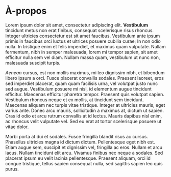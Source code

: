 # À-propos

Lorem ipsum dolor sit amet, consectetur adipiscing elit. **Vestibulum** tincidunt metus non erat finibus, consequat scelerisque risus rhoncus. Integer ultricies consectetur est sit amet faucibus. Vestibulum ante ipsum primis in faucibus orci luctus et ultrices posuere cubilia curae; In non odio nulla. In tristique enim et felis imperdiet, et maximus quam vulputate. Nullam fermentum, nibh in semper malesuada, lorem mi tempor sapien, sit amet efficitur nulla sem vel diam. Nullam massa quam, vestibulum ut nunc non, malesuada suscipit turpis.

*Aenean* cursus, est non mollis maximus, mi leo dignissim nibh, et bibendum libero ipsum a orci. Fusce placerat convallis sodales. Praesent laoreet, eros sed imperdiet placerat, quam quam facilisis urna, vel volutpat justo nunc sed augue. Vestibulum posuere mi nisl, id elementum augue tincidunt efficitur. Maecenas efficitur pharetra tempor. Praesent quis volutpat sapien. Vestibulum rhoncus neque et ex mollis, at tincidunt sem tincidunt. Maecenas aliquam nec turpis vitae tristique. Integer at ultricies mauris, eget varius ante. Donec arcu mauris, sollicitudin a maximus at, dictum ut sapien. Cras id odio et arcu rutrum convallis at id lectus. Mauris dapibus nisl enim, ac rhoncus velit vulputate vel. Sed eu erat at tortor scelerisque posuere ut vitae dolor.

Morbi porta at dui et sodales. Fusce fringilla blandit risus ac cursus. Phasellus ultricies magna id dictum dictum. Pellentesque eget nibh est. Etiam augue sem, suscipit et dignissim vel, fringilla ac eros. Nullam et arcu lacus. Nullam tincidunt elit arcu. Vivamus finibus nec neque a sodales. Sed placerat ipsum eu velit lacinia pellentesque. Praesent aliquam, orci id congue tristique, tellus sapien consequat nulla, sed sagittis sapien leo quis purus.